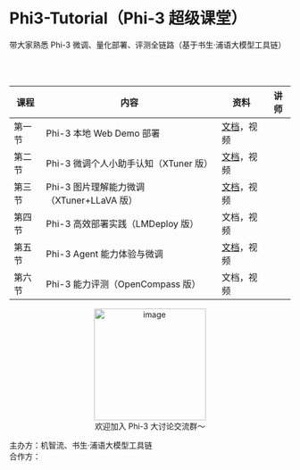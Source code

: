 # Phi3-Tutorial（Phi-3 超级课堂）

带大家熟悉 Phi-3 微调、量化部署、评测全链路（基于书生·浦语大模型工具链）

</br>
</br>

<div align='center'>

| 课程   | 内容                                        | 资料                                | 讲师 |
| ------ | ------------------------------------------- | ----------------------------------- | -----------------------------------  |
| 第一节 | Phi-3 本地 Web Demo 部署                  | [文档](./docs/hello_world.md)，视频 | |
| 第二节 | Phi-3 微调个人小助手认知（XTuner 版）     | [文档](./docs/assistant.md)，视频   |  |
| 第三节 | Phi-3 图片理解能力微调（XTuner+LLaVA 版） | [文档](./docs/llava.md)，视频       |  |
| 第四节 | Phi-3 高效部署实践（LMDeploy 版）         | 文档，视频                          |  |
| 第五节 | Phi-3 Agent 能力体验与微调                | [文档](./docs/agent.md)，视频       |  |
| 第六节 | Phi-3 能力评测（OpenCompass 版）          | 文档，视频                          |   |

</div>


<div align="center">
  <img src="https://github.com/SmartFlowAI/X-Llama3/assets/25839884/b2a9d3f1-3463-44aa-af77-7e1caa541aed" alt="image" width="200" height="200">
</div>

<div align="center">
欢迎加入 Phi-3 大讨论交流群～
</div>


主办方：机智流、书生·浦语大模型工具链  
合作方：

